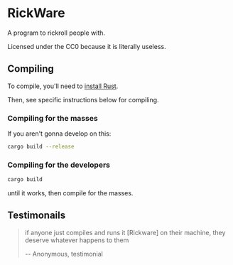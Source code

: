 # RickWare

A program to rickroll people with.

Licensed under the CC0 because it is literally useless.

## Compiling

To compile, you'll need to [install Rust](https://www.rust-lang.org/tools/install). 

Then, see specific instructions below for compiling.

### Compiling for the masses

If you aren't gonna develop on this:
```sh
cargo build --release
```

### Compiling for the developers

```sh
cargo build
```
until it works, then compile for the masses.

## Testimonails

> if anyone just compiles and runs it [Rickware] on their machine, they deserve whatever happens to them
>
> -- Anonymous, testimonial
